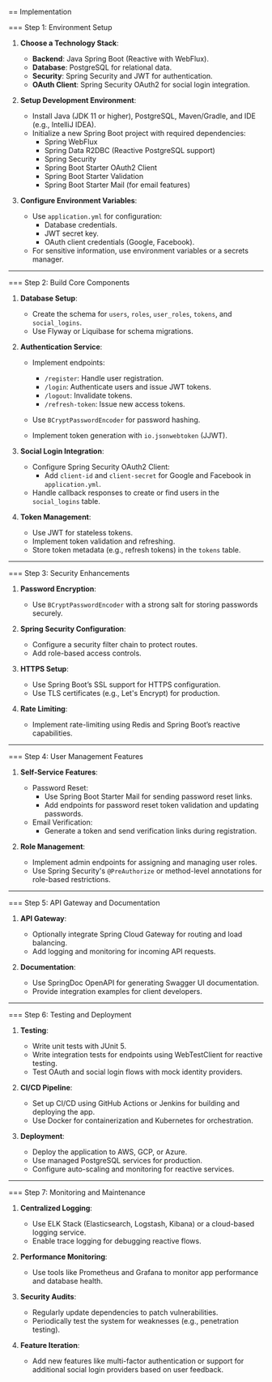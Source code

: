 == Implementation

=== Step 1: Environment Setup
1. **Choose a Technology Stack**:
   - **Backend**: Java Spring Boot (Reactive with WebFlux).
   - **Database**: PostgreSQL for relational data.
   - **Security**: Spring Security and JWT for authentication.
   - **OAuth Client**: Spring Security OAuth2 for social login integration.

2. **Setup Development Environment**:
   - Install Java (JDK 11 or higher), PostgreSQL, Maven/Gradle, and IDE (e.g., IntelliJ IDEA).
   - Initialize a new Spring Boot project with required dependencies:
     - Spring WebFlux
     - Spring Data R2DBC (Reactive PostgreSQL support)
     - Spring Security
     - Spring Boot Starter OAuth2 Client
     - Spring Boot Starter Validation
     - Spring Boot Starter Mail (for email features)

3. **Configure Environment Variables**:
   - Use `application.yml` for configuration:
     - Database credentials.
     - JWT secret key.
     - OAuth client credentials (Google, Facebook).
   - For sensitive information, use environment variables or a secrets manager.

---

=== Step 2: Build Core Components
1. **Database Setup**:
   - Create the schema for `users`, `roles`, `user_roles`, `tokens`, and `social_logins`.
   - Use Flyway or Liquibase for schema migrations.

2. **Authentication Service**:
   - Implement endpoints:
     - `/register`: Handle user registration.
     - `/login`: Authenticate users and issue JWT tokens.
     - `/logout`: Invalidate tokens.
     - `/refresh-token`: Issue new access tokens.

   - Use `BCryptPasswordEncoder` for password hashing.
   - Implement token generation with `io.jsonwebtoken` (JJWT).

3. **Social Login Integration**:
   - Configure Spring Security OAuth2 Client:
     - Add `client-id` and `client-secret` for Google and Facebook in `application.yml`.
   - Handle callback responses to create or find users in the `social_logins` table.

4. **Token Management**:
   - Use JWT for stateless tokens.
   - Implement token validation and refreshing.
   - Store token metadata (e.g., refresh tokens) in the `tokens` table.

---

=== Step 3: Security Enhancements
1. **Password Encryption**:
   - Use `BCryptPasswordEncoder` with a strong salt for storing passwords securely.

2. **Spring Security Configuration**:
   - Configure a security filter chain to protect routes.
   - Add role-based access controls.

3. **HTTPS Setup**:
   - Use Spring Boot’s SSL support for HTTPS configuration.
   - Use TLS certificates (e.g., Let's Encrypt) for production.

4. **Rate Limiting**:
   - Implement rate-limiting using Redis and Spring Boot’s reactive capabilities.

---

=== Step 4: User Management Features
1. **Self-Service Features**:
   - Password Reset:
     - Use Spring Boot Starter Mail for sending password reset links.
     - Add endpoints for password reset token validation and updating passwords.
   - Email Verification:
     - Generate a token and send verification links during registration.

2. **Role Management**:
   - Implement admin endpoints for assigning and managing user roles.
   - Use Spring Security's `@PreAuthorize` or method-level annotations for role-based restrictions.

---

=== Step 5: API Gateway and Documentation
1. **API Gateway**:
   - Optionally integrate Spring Cloud Gateway for routing and load balancing.
   - Add logging and monitoring for incoming API requests.

2. **Documentation**:
   - Use SpringDoc OpenAPI for generating Swagger UI documentation.
   - Provide integration examples for client developers.

---

=== Step 6: Testing and Deployment
1. **Testing**:
   - Write unit tests with JUnit 5.
   - Write integration tests for endpoints using WebTestClient for reactive testing.
   - Test OAuth and social login flows with mock identity providers.

2. **CI/CD Pipeline**:
   - Set up CI/CD using GitHub Actions or Jenkins for building and deploying the app.
   - Use Docker for containerization and Kubernetes for orchestration.

3. **Deployment**:
   - Deploy the application to AWS, GCP, or Azure.
   - Use managed PostgreSQL services for production.
   - Configure auto-scaling and monitoring for reactive services.

---

=== Step 7: Monitoring and Maintenance
1. **Centralized Logging**:
   - Use ELK Stack (Elasticsearch, Logstash, Kibana) or a cloud-based logging service.
   - Enable trace logging for debugging reactive flows.

2. **Performance Monitoring**:
   - Use tools like Prometheus and Grafana to monitor app performance and database health.

3. **Security Audits**:
   - Regularly update dependencies to patch vulnerabilities.
   - Periodically test the system for weaknesses (e.g., penetration testing).

4. **Feature Iteration**:
   - Add new features like multi-factor authentication or support for additional social login providers based on user feedback.

